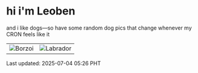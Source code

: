 # hi i'm Leoben

and i like dogs—so have some random dog pics that change whenever my CRON feels like it

|  |  |
|--------|----------|
| ![Borzoi](https://random-dog-vercel.vercel.app/api/random-borzoi?v=1751577966) | ![Labrador](https://random-dog-vercel.vercel.app/api/random-labrador?v=1751577966) |

Last updated: 2025-07-04 05:26 PHT
